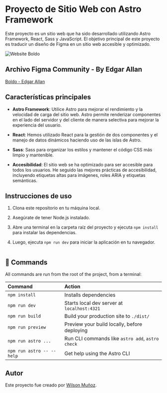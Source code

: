 # Proyecto de Sitio Web con Astro Framework

Este proyecto es un sitio web que ha sido desarrollado utilizando Astro Framework, React, Sass y JavaScript. El objetivo principal de este proyecto es traducir un diseño de Figma en un sitio web accesible y optimizado.

![Website Boldo](https://i.ibb.co/Y8WYBJ6/boldo.png)

## Archivo Figma Community - By Edgar Allan

[Boldo - Edgar Allan](https://www.figma.com/community/file/1081611224529759785)

## Características principales

- **Astro Framework**: Utilice Astro para mejorar el rendimiento y la velocidad de carga del sitio web. Astro permite renderizar componentes en el lado del servidor y del cliente de manera selectiva para mejorar la experiencia del usuario.

- **React**: Hemos utilizado React para la gestión de dos componentes y el manejo de datos dinámicos haciendo uso de las islas de Astro.

- **Sass**: Sass para organizar los estilos y mantener el código CSS más limpio y mantenible.

- **Accesibilidad**: El sitio web se ha optimizado para ser accesible para todos los usuarios. He seguido las mejores prácticas de accesibilidad, incluyendo etiquetas altas para imágenes, roles ARIA y etiquetas semánticas.

## Instrucciones de uso

1. Clona este repositorio en tu máquina local.
2. Asegúrate de tener Node.js instalado.
3. Abre una terminal en la carpeta raíz del proyecto y ejecuta `npm install` para instalar las dependencias.
4. Luego, ejecuta `npm run dev` para iniciar la aplicación en tu navegador.

   ```

   ```

## 🧞 Commands

All commands are run from the root of the project, from a terminal:

| Command                   | Action                                           |
| :------------------------ | :----------------------------------------------- |
| `npm install`             | Installs dependencies                            |
| `npm run dev`             | Starts local dev server at `localhost:4321`      |
| `npm run build`           | Build your production site to `./dist/`          |
| `npm run preview`         | Preview your build locally, before deploying     |
| `npm run astro ...`       | Run CLI commands like `astro add`, `astro check` |
| `npm run astro -- --help` | Get help using the Astro CLI                     |

## Autor

Este proyecto fue creado por [Wilson Muñoz](https://wilsonweb.netlify.app/).

